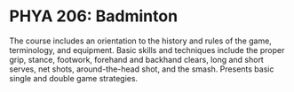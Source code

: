 # PHYA 206: Badminton

The course includes an orientation to the history and rules of the game, terminology, and equipment. Basic skills and techniques include the proper grip, stance, footwork, forehand and backhand clears, long and short serves, net shots, around-the-head shot, and the smash. Presents basic single and double game strategies.